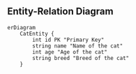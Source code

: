 ## Entity-Relation Diagram

```mermaid
erDiagram
    CatEntity {
        int id PK "Primary Key"
        string name "Name of the cat"
        int age "Age of the cat"
        string breed "Breed of the cat"
    }
```


